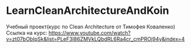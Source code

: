 # LearnCleanArchitectureAndKoin

Учебный проект(курс по Clean Architecture от Тимофея Коваленко)
Ссылка на курс: https://www.youtube.com/watch?v=zt07bObIpSk&list=PLeF3l86ZMVkLQbdRL6Ra4cr_cmPROj94y&index=4
